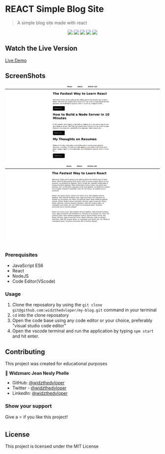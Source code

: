 # REACT Simple Blog Site

> A simple blog site made with react

<p align="center">
   <img src="https://img.shields.io/badge/Ubuntu-E95420?style=for-the-badge&logo=ubuntu&logoColor=white">
   <img src="https://img.shields.io/badge/JavaScript-F7DF1E?style=for-the-badge&logo=javascript&logoColor=black" />
   <img src="https://img.shields.io/badge/Node.js-43853D?style=for-the-badge&logo=node.js&logoColor=white" />
   <img src="https://img.shields.io/badge/HTML5-E34F26?style=for-the-badge&logo=html5&logoColor=white">
   <img src="https://img.shields.io/badge/React-20232A?style=for-the-badge&logo=react&logoColor=61DAFB">
</p>

## Watch the Live Version

[Live Demo](/#)

## ScreenShots

![ScreenShot](./myBlogList.png)
![ScreenShot](./myBlogArticle.png)

### Prerequisites

- JavaScript ES6
- React
- NodeJS
- Code Editor(VScode)

### Usage

1. Clone the reposatory by using the `git clone git@github.com:widzthedvloper/my-blog.git` command in your terminal
2. `cd` into the clone reposatory
3. Open the code base using any code editor or your choice, preferably "visual studio code editor"
4. Open the vscode terminal and run the application by typing `npm start` and hit enter.

## Contributing

This project was created for educational purposes

👤 **Widzmarc Jean Nesly Phelle**

- GitHub: [@widzthedvloper](https://github.com/widzthedvloper)
- Twitter - [@widzthedvloper](https://twitter.com/widzthedvloper)
- LinkedIn: [@widzthedvloper](https://www.linkedin.com/in/widzmarc-jean-nesly-phelle-252a26129/)

### Show your support

Give a ⭐️ if you like this project!

## License

This project is licensed under the MIT License
